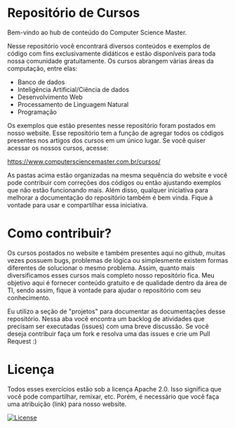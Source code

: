 # Repositório de Cursos

Bem-vindo ao hub de conteúdo do Computer Science Master. 

Nesse repositório você encontrará diversos conteúdos e exemplos de código com fins exclusivamente didáticos e estão disponíveis para toda nossa comunidade gratuitamente. Os cursos abrangem várias áreas da computação, entre elas:

- Banco de dados
- Inteligência Artificial/Ciência de dados 
- Desenvolvimento Web
- Processamento de Linguagem Natural
- Programação


Os exemplos que estão presentes nesse repositório foram postados em nosso website. Esse repositório tem a função de agregar todos os códigos presentes nos artigos dos cursos em um único lugar. Se você quiser acessar os nossos cursos, acesse:

https://www.computersciencemaster.com.br/cursos/

As pastas acima estão organizadas na mesma sequência do website e você pode contribuir com correções dos códigos ou então ajustando exemplos que não estão funcionando mais. Além disso, qualquer iniciativa para melhorar a documentação do repositório também é bem vinda. Fique à vontade para usar e compartilhar essa iniciativa.


# Como contribuir?

Os cursos postados no website e também presentes aqui no github, muitas vezes possuem bugs, problemas de lógica ou simplesmente existem formas diferentes de solucionar o mesmo problema. Assim, quanto mais diversificamos esses cursos mais completo nosso repositório fica. Meu objetivo aqui é fornecer conteúdo gratuito e de qualidade dentro da área de TI, sendo assim, fique à vontade para ajudar o repositório com seu conhecimento. 

Eu utilizo a seção de "projetos" para documentar as documentações desse repositório. Nessa aba você encontra um backlog de atividades que precisam ser executadas (issues) com uma breve discussão. Se você deseja contribuir faça um fork e resolva uma das issues e crie um Pull Request :)

# Licença 

Todos esses exercícios estão sob a licença Apache 2.0. Isso significa que você pode compartilhar, remixar, etc. Porém, é necessário que você faça uma atribuição (link) para nosso website.

[![License](https://img.shields.io/badge/License-Apache%202.0-blue.svg)](https://opensource.org/licenses/Apache-2.0)

